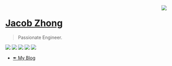 <a href="#">
<img align="right" src="https://github-readme-stats.vercel.app/api?username=cmpute&show_icons=true&theme=synthwave">
</a>

# [Jacob Zhong](zyxin.xyz)

> Passionate Engineer.

![](https://img.shields.io/badge/-Pytorch-ee4c2c?style=flat-square&logo=Pytorch&logoColor=000)
![](https://img.shields.io/badge/-C%23-239120?style=flat-square&logo=C%20Sharp&logoColor=fff)
![](https://img.shields.io/badge/-CMake-064F8C?style=flat-square&logo=CMake&logoColor=fff)
![](https://img.shields.io/badge/-VSCode-e34f26?style=flat-square&logo=Visual%20Studio%20Code&logoColor=fff)
![](https://img.shields.io/badge/-C%2B%2B-00599C?style=flat-square&logo=C%%2B%2B&logoColor=fff)

- [✒ My Blog](b.zyxin.xyz)
